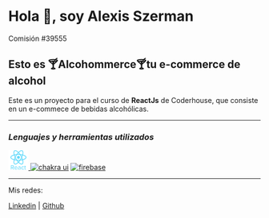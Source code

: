  # Hola 👋, soy Alexis Szerman
 Comisión #39555
 ## Esto es 🍸**Alcohommerce**🍸tu e-commerce de alcohol

Este es un proyecto para el curso de **ReactJs** de Coderhouse, que consiste en un e-commece de bebidas alcohólicas.



 ---
 ### _Lenguajes y herramientas utilizados_

 
<a href="https://reactjs.org/" target="_blank" rel="noreferrer"> <img src="https://raw.githubusercontent.com/devicons/devicon/master/icons/react/react-original-wordmark.svg" alt="react" width="40" height="40"/> </a>
<a href="https://chakra-ui.com/" target="_blank" rel="noreferrer"> <img src="https://avatars.githubusercontent.com/u/54212428?s=200&v=4" alt="chakra ui" width="40" height="40"/></a> <a href="https://firebase.google.com/" target="_blank" rel="noreferrer"> <img src="https://www.vectorlogo.zone/logos/firebase/firebase-icon.svg" alt="firebase" width="40" height="40"/> </a> 

---
Mis redes:

[Linkedin](https://www.linkedin.com/in/alexis-szerman-15923324a/) |
[Github](https://github.com/AlexisSzerman/)
